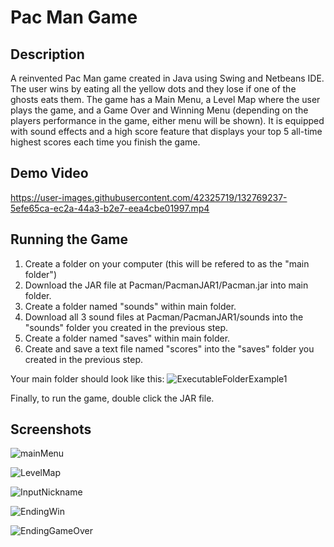 # Pac Man Game

## Description
A reinvented Pac Man game created in Java using Swing and Netbeans IDE. The user wins by eating all the yellow dots and they lose if one of the ghosts eats them. The game has a Main Menu, a Level Map where the user plays the game, and a Game Over and Winning Menu (depending on the players performance in the game, either menu will be shown). It is equipped with sound effects and a high score feature that displays your top 5 all-time highest scores each time you finish the game. 

## Demo Video
https://user-images.githubusercontent.com/42325719/132769237-5efe65ca-ec2a-44a3-b2e7-eea4cbe01997.mp4

## Running the Game
1. Create a folder on your computer (this will be refered to as the "main folder")
2. Download the JAR file at Pacman/PacmanJAR1/Pacman.jar into main folder.
3. Create a folder named "sounds" within main folder.
4. Download all 3 sound files at Pacman/PacmanJAR1/sounds into the "sounds" folder you created in the previous step.
5. Create a folder named "saves" within main folder.
6. Create and save a text file named "scores" into the "saves" folder you created in the previous step.

Your main folder should look like this:
![ExecutableFolderExample1](https://user-images.githubusercontent.com/42325719/132773661-54779c29-6ce7-48ce-b52e-234c401a31a6.PNG)

Finally, to run the game, double click the JAR file. 

## Screenshots
![mainMenu](https://user-images.githubusercontent.com/42325719/132793161-74129f1a-8857-4251-8d6e-7ccf3f0c11e9.PNG)

![LevelMap](https://user-images.githubusercontent.com/42325719/132793117-9124a975-39b3-4300-a157-ba7b23e9e56f.PNG)

![InputNickname](https://user-images.githubusercontent.com/42325719/132774592-10c3ca43-04de-4cef-87d8-2b9bce04ea50.PNG)

![EndingWin](https://user-images.githubusercontent.com/42325719/132770043-19c35736-5f00-4eb2-9f05-dc1d01d6958e.PNG)

![EndingGameOver](https://user-images.githubusercontent.com/42325719/132770033-c38ab95e-632d-4dd3-8bd3-bd4bfbcdbb46.PNG)
